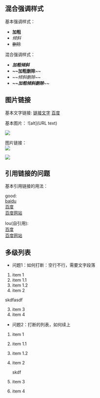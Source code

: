 
## 混合强调样式

基本强调样式：

- **加粗**
- *倾斜*
- ~~删除~~

混合强调样式：

- ***加粗倾斜***
- **~~加粗删除**~~
- *~~倾斜删除*~~
- ***~~加粗倾斜删除***~~

## 图片链接

基本文字链接:
	[链接文字](URL)
[百度](http://www.baidu.com)

基本图片：
	![alt](URL text)
	
![](https://offlintab.firefoxchina.cn/static/img/search/baidu_web.png)

图片链接：  
[![](https://offlintab.firefoxchina.cn/static/img/search/baidu_web.png)](http://www.baidu.com)  

[![][baidu_logo]](baidu)

## 引用链接的问题

基本引用链接的用法：

good:  
[baidu]  
[百度][baidu]  
[百度网站][baidu]

lou(自引用):  
[百度]  
[百度网站]

<!-- 以下是本文中的链接 -->

[baidu]: http://www.baidu.com
[baidu_logo]: https://offlintab.firefoxchina.cn/static/img/search/baidu_web.png
[百度]: http://www.baidu.com
[百度网站]: http://www.baidu.com

## 多级列表

- 问题1：如何打断：空行不行，需要文字段落

1. item 1
  1. item 1.1
  2. item 1.2
2. item 2

skdfasdf


3. item 3
4. item 4


- 问题2：打断的列表，如何续上

1. item 1
  1. item 1.1
  2. item 1.2
2. item 2

	skdf


3. item 3
4. item 4
